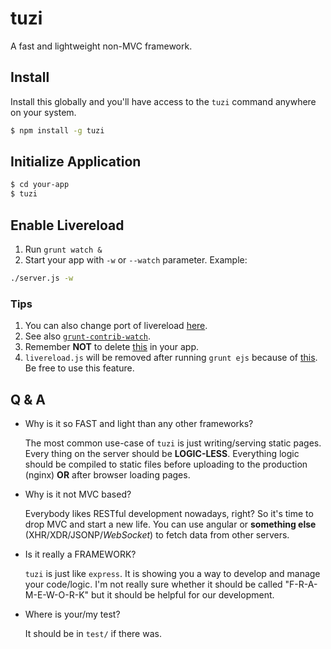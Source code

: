 tuzi
====

A fast and lightweight non-MVC framework.

## Install

Install this globally and you'll have access to the `tuzi` command anywhere on your system.

```sh
$ npm install -g tuzi
```

## Initialize Application

```sh
$ cd your-app
$ tuzi
```

## Enable Livereload

1. Run `grunt watch &`
2. Start your app with `-w` or `--watch` parameter. Example:
```sh
./server.js -w
```

### Tips

1. You can also change port of livereload [here](./Gruntfile.js#L10).
2. See also [`grunt-contrib-watch`](https://github.com/gruntjs/grunt-contrib-watch#optionslivereload).
3. Remember **NOT** to delete [this](./public/partial/scripts.html#L3) in your app.
4. `livereload.js` will be removed after running `grunt ejs` because of [this](./Gruntfile.js#L39).
   Be free to use this feature.


## Q & A

 * Why is it so FAST and light than any other frameworks?

   The most common use-case of `tuzi` is just writing/serving static
   pages. Every thing on the server should be **LOGIC-LESS**. 
   Everything logic should be compiled to static files before uploading
   to the production (nginx) **OR** after browser loading pages.

 * Why is it not MVC based?

   Everybody likes RESTful development nowadays, right? So it's time to
   drop MVC and start a new life. You can use angular or **something else**
   (XHR/XDR/JSONP/*WebSocket*) to fetch data from other servers.

 * Is it really a FRAMEWORK?

   `tuzi` is just like `express`. It is showing you a way to develop and
   manage your code/logic. I'm not really sure whether it should be called
   "F-R-A-M-E-W-O-R-K" but it should be helpful for our development.
 
 * Where is your/my test?

   It should be in `test/` if there was.
